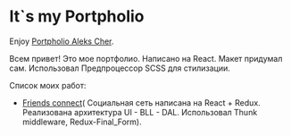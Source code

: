 # It`s my Portpholio

Enjoy [Portpholio Aleks Cher](https://alekscher1993.github.io/portpholio/).

Всем привет! Это мое портфолио. Написано на React. Макет придумал сам. Использовал Предпроцессор SCSS для стилизации. 

Список моих работ:
- [Friends connect](https://alekscher1993.github.io/demo-social-app/#/profile)( Социальная сеть написана на React + Redux. Реализована архитектура UI - BLL - DAL. Использовал Thunk middleware, Redux-Final_Form).
